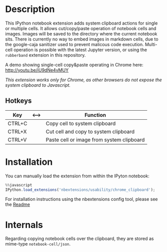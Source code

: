 Description
===========

This IPython notebook extension adds system clipboard actions for single or multiple cells. 
It allows cut/copy/paste operation of notebook cells and images. Images will be saved to the directory where the 
current notebook sits. There is currently no way to embed images in markdown cells, due to the google-caja sanitizer 
used to prevent malicous code execution. Multi-cell operation is possible with the latest Jupyter version, or using the `rubberband` extension in this repository.


A demo showing single-cell copy&paste operating in Chrome here:
http://youtu.be/iU9dNe4vMUY

*This extension works only for Chrome, as other browsers do not expose the system clipboard to Javascript.*


## Hotkeys

| Key     | <-->  | Function |
| ----------|- |----------|
| CTRL+C || Copy cell to system clipboard             |
| CTRL+X || Cut cell and copy to system clipboard     |
| CTRL+V || Paste cell or image from system clipboard |

Installation
============

You can manually load the extension from within the IPyton notebook:

```javascript
%%javascript
IPython.load_extensions('nbextensions/usability/chrome_clipboard');
```

For installation instructions using the nbextensions config tool, please see the 
[Readme](../../config/readme.md)


Internals
=========

Regarding copying notebook cells over the clipboard, they are stored as mime-type `notebook-cell/json`.
